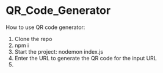 # QR_Code_Generator
How to use QR code generator: <br>
1. Clone the repo<br>
2. npm i<br>
3. Start the project: nodemon index.js<br>
4. Enter the URL to generate the QR code for the input URL <br>
5. 

